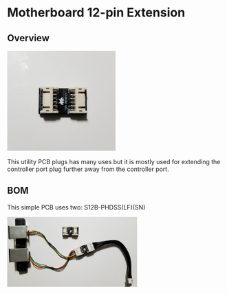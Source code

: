 # Motherboard 12-pin Extension

## Overview

<img src="./Images/12-pin_Extension.jpg" width="50%"/> 

This utility PCB plugs has many uses but it is mostly used for extending the controller port plug further away from the controller port. 

## BOM

This simple PCB uses two:  S12B-PHDSS(LF)(SN) 

<img src="./Images/12-pin_Extension_with_Cable.jpg" width="60%"/> 
